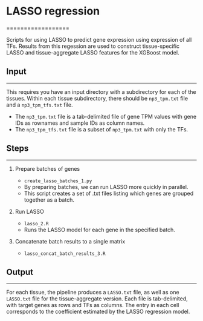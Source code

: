 # LASSO regression
==================

Scripts for using LASSO to predict gene expression using expression of all TFs.
Results from this regession are used to construct tissue-specific LASSO and
tissue-aggregate LASSO features for the XGBoost model.

## Input
--------

This requires you have an input directory with a subdirectory for each of the
tissues. Within each tissue subdirectory, there should be `np3_tpm.txt` file and
a `np3_tpm_tfs.txt` file.

* The `np3_tpm.txt` file is a tab-delimited file of gene TPM values with gene IDs
as rownames and sample IDs as column names.
* The `np3_tpm_tfs.txt` file is a subset of `np3_tpm.txt` with only the TFs.


## Steps
--------

1. Prepare batches of genes
    * `create_lasso_batches_1.py`
    * By preparing batches, we can run LASSO more quickly in parallel.
    * This script creates a set of .txt files listing which genes are grouped
      together as a batch.

2. Run LASSO
    * `lasso_2.R`
    * Runs the LASSO model for each gene in the specified batch.

3. Concatenate batch results to a single matrix
    * `lasso_concat_batch_results_3.R`

## Output
---------

For each tissue, the pipeline produces a `LASSO.txt` file, as well as one
`LASSO.txt` file for the tissue-aggregate version. Each file is tab-delimited,
with target genes as rows and TFs as columns. The entry in each cell corresponds
to the coefficient estimated by the LASSO regression model.

